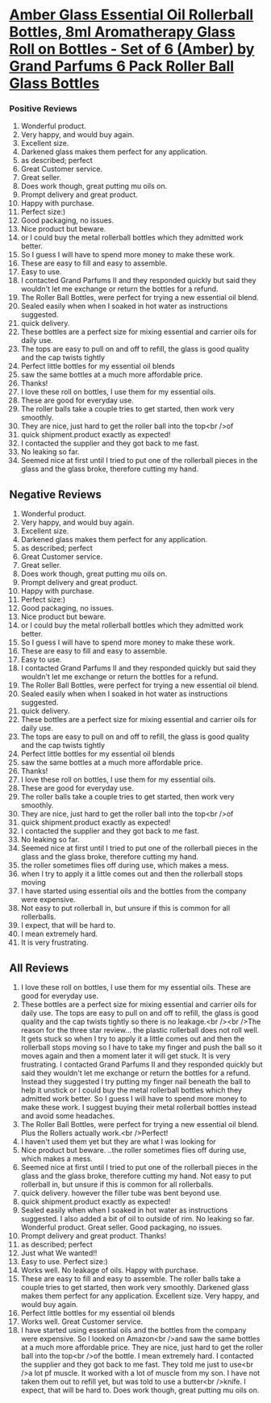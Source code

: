 # [Amber Glass Essential Oil Rollerball Bottles, 8ml Aromatherapy Glass Roll on Bottles - Set of 6 (Amber) by Grand Parfums 6 Pack Roller Ball Glass Bottles](https://products.checkmycream.com/products/Amber-Glass-Essential-Oil-Rollerball-Bottles-8ml-Aromatherapy-Glass-Roll-on-Bottles-Set-of-6-(Amber)-by-Grand-Parfums-6-Pack-Roller-Ball-Glass-Bottles.html)

### Positive Reviews

<ol>
      <li>Wonderful product.</li>
      <li>Very happy, and would buy again.</li>
      <li>Excellent size.</li>
      <li>Darkened glass makes them perfect for any application.</li>
      <li>as described; perfect</li>
      <li>Great Customer service.</li>
      <li>Great seller.</li>
      <li>Does work though, great putting mu oils on.</li>
      <li>Prompt delivery and great product.</li>
      <li>Happy with purchase.</li>
      <li>Perfect size:)</li>
      <li>Good packaging, no issues.</li>
      <li>Nice product but beware.</li>
      <li>or I could buy the metal rollerball bottles which they admitted work better.</li>
      <li>So I guess I will have to spend more money to make these work.</li>
      <li>These are easy to fill and easy to assemble.</li>
      <li>Easy to use.  </li>
      <li>I contacted Grand Parfums II and they responded quickly but said they wouldn&#x27;t let me exchange or return the bottles for a refund.</li>
      <li>The Roller Ball Bottles, were perfect for trying a new essential oil blend.</li>
      <li>Sealed easily when when I soaked in hot water as instructions suggested.</li>
      <li>quick delivery.</li>
      <li>These bottles are a perfect size for mixing essential and carrier oils for daily use.</li>
      <li>The tops are easy to pull on and off to refill, the glass is good quality and the cap twists tightly</li>
      <li>Perfect little bottles for my essential oil blends</li>
      <li>saw the same bottles at a much more affordable price.  </li>
      <li>Thanks!</li>
      <li>I love these roll on bottles, I use them for my essential oils.</li>
      <li>These are good for everyday use.</li>
      <li>The roller balls take a couple tries to get started, then work very smoothly.</li>
      <li>They are nice, just hard to get the roller ball into the top&lt;br /&gt;of</li>
      <li>quick shipment.product exactly as expected!</li>
      <li>I contacted the supplier and they got back to me fast.</li>
      <li>No leaking so far.</li>
      <li>Seemed nice at first until I tried to put one of the rollerball pieces in the glass and the glass broke, therefore cutting my hand.</li>
</ol>


<h2>Negative Reviews</h2>
<ol>
<li> Wonderful product.</li>
<li> Very happy, and would buy again.</li>
<li> Excellent size.</li>
<li> Darkened glass makes them perfect for any application.</li>
<li> as described; perfect</li>
<li> Great Customer service.</li>
<li> Great seller.</li>
<li> Does work though, great putting mu oils on.</li>
<li> Prompt delivery and great product.</li>
<li> Happy with purchase.</li>
<li> Perfect size:)</li>
<li> Good packaging, no issues.</li>
<li> Nice product but beware.</li>
<li> or I could buy the metal rollerball bottles which they admitted work better.</li>
<li> So I guess I will have to spend more money to make these work.</li>
<li> These are easy to fill and easy to assemble.</li>
<li> Easy to use.  </li>
<li> I contacted Grand Parfums II and they responded quickly but said they wouldn&#x27;t let me exchange or return the bottles for a refund.</li>
<li> The Roller Ball Bottles, were perfect for trying a new essential oil blend.</li>
<li> Sealed easily when when I soaked in hot water as instructions suggested.</li>
<li> quick delivery.</li>
<li> These bottles are a perfect size for mixing essential and carrier oils for daily use.</li>
<li> The tops are easy to pull on and off to refill, the glass is good quality and the cap twists tightly</li>
<li> Perfect little bottles for my essential oil blends</li>
<li> saw the same bottles at a much more affordable price.  </li>
<li> Thanks!</li>
<li> I love these roll on bottles, I use them for my essential oils.</li>
<li> These are good for everyday use.</li>
<li> The roller balls take a couple tries to get started, then work very smoothly.</li>
<li> They are nice, just hard to get the roller ball into the top&lt;br /&gt;of</li>
<li> quick shipment.product exactly as expected!</li>
<li> I contacted the supplier and they got back to me fast.</li>
<li> No leaking so far.</li>
<li> Seemed nice at first until I tried to put one of the rollerball pieces in the glass and the glass broke, therefore cutting my hand.</li>
<li> the roller sometimes flies off during use, which makes a mess.</li>
<li> when I try to apply it a little comes out and then the rollerball stops moving</li>
<li> I have started using essential oils and the bottles from the company were expensive.  </li>
<li> Not easy to put rollerball in, but unsure if this is common for all rollerballs.</li>
<li> I expect, that will be hard to.</li>
<li> I mean extremely hard.  </li>
<li> It is very frustrating.</li>
</ol>

<h2>All Reviews</h2>

<ol>
    <li> I love these roll on bottles, I use them for my essential oils. These are good for everyday use.</li>
    <li> These bottles are a perfect size for mixing essential and carrier oils for daily use. The tops are easy to pull on and off to refill, the glass is good quality and the cap twists tightly so there is no leakage.&lt;br /&gt;&lt;br /&gt;The reason for the three star review... the plastic rollerball does not roll well. It gets stuck so when I try to apply it a little comes out and then the rollerball stops moving so I have to take my finger and push the ball so it moves again and then a moment later it will get stuck. It is very frustrating. I contacted Grand Parfums II and they responded quickly but said they wouldn&#x27;t let me exchange or return the bottles for a refund. Instead they suggested I try putting my finger nail beneath the ball to help it unstick or I could buy the metal rollerball bottles which they admitted work better. So I guess I will have to spend more money to make these work. I suggest buying their metal rollerball bottles instead and avoid some headaches.</li>
    <li> The Roller Ball Bottles, were perfect for trying a new essential oil blend. Plus the Rollers actually work.&lt;br /&gt;Perfect!</li>
    <li> I haven&#x27;t used them yet but they are what I was looking for</li>
    <li> Nice product but beware. ..the roller sometimes flies off during use, which makes a mess.</li>
    <li> Seemed nice at first until I tried to put one of the rollerball pieces in the glass and the glass broke, therefore cutting my hand. Not easy to put rollerball in, but unsure if this is common for all rollerballs.</li>
    <li> quick delivery. however the filler tube was bent beyond use.</li>
    <li> quick shipment.product exactly as expected!</li>
    <li> Sealed easily when when I soaked in hot water as instructions suggested. I also added a bit of oil to outside of rim. No leaking so far. Wonderful product. Great seller. Good packaging, no issues.</li>
    <li> Prompt delivery and great product. Thanks!</li>
    <li> as described; perfect</li>
    <li> Just what We wanted!!</li>
    <li> Easy to use.  Perfect size:)</li>
    <li> Works well. No leakage of oils. Happy with purchase.</li>
    <li> These are easy to fill and easy to assemble. The roller balls take a couple tries to get started, then work very smoothly. Darkened glass makes them perfect for any application. Excellent size. Very happy, and would buy again.</li>
    <li> Perfect little bottles for my essential oil blends</li>
    <li> Works well. Great Customer service.</li>
    <li> I have started using essential oils and the bottles from the company were expensive.  So I looked on Amazon&lt;br /&gt;and saw the same bottles at a much more affordable price.  They are nice, just hard to get the roller ball into the top&lt;br /&gt;of the bottle.  I mean extremely hard.  I contacted the supplier and they got back to me fast. They told me just to use&lt;br /&gt;a lot pf muscle. It worked with a lot of muscle from my son.  I have not taken them out to refill yet, but was told to use a butter&lt;br /&gt;knife.  I expect, that will be hard to. Does work though, great putting mu oils on.</li>
</ol>




